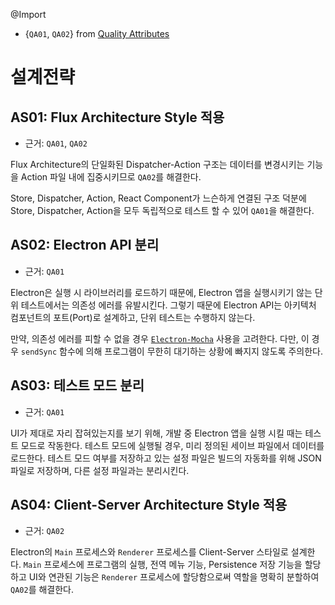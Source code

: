 @Import
* {`QA01`, `QA02`} from [Quality Attributes](https://github.com/byron1st/my-workshop-doc/blob/master/doc/req.qa.md)

# 설계전략
## AS01: Flux Architecture Style 적용
* 근거: `QA01`, `QA02`

Flux Architecture의 단일화된 Dispatcher-Action 구조는 데이터를 변경시키는 기능을 Action 파일 내에 집중시키므로 `QA02`를 해결한다.

Store, Dispatcher, Action, React Component가 느슨하게 연결된 구조 덕분에 Store, Dispatcher, Action을 모두 독립적으로 테스트 할 수 있어 `QA01`을 해결한다.

## AS02: Electron API 분리
* 근거: `QA01`

Electron은 실행 시 라이브러리를 로드하기 때문에, Electron 앱을 실행시키기 않는 단위 테스트에서는 의존성 에러를 유발시킨다. 그렇기 때문에 Electron API는 아키텍처 컴포넌트의 포트(Port)로 설계하고, 단위 테스트는 수행하지 않는다.

만약, 의존성 에러를 피할 수 없을 경우 [`Electron-Mocha`](https://github.com/jprichardson/electron-mocha) 사용을 고려한다. 다만, 이 경우 `sendSync` 함수에 의해 프로그램이 무한히 대기하는 상황에 빠지지 않도록 주의한다.

## AS03: 테스트 모드 분리
* 근거: `QA01`

UI가 제대로 자리 잡혀있는지를 보기 위해, 개발 중 Electron 앱을 실행 시킬 때는 테스트 모드로 작동한다. 테스트 모드에 실행될 경우, 미리 정의된 세이브 파일에서 데이터를 로드한다. 테스트 모드 여부를 저장하고 있는 설정 파일은 빌드의 자동화를 위해 JSON 파일로 저장하며, 다른 설정 파일과는 분리시킨다.

## AS04: Client-Server Architecture Style 적용
* 근거: `QA02`

Electron의 `Main` 프로세스와 `Renderer` 프로세스를 Client-Server 스타일로 설계한다. `Main` 프로세스에 프로그램의 실행, 전역 메뉴 기능, Persistence 저장 기능을 할당하고 UI와 연관된 기능은 `Renderer` 프로세스에 할당함으로써 역할을 명확히 분할하여 `QA02`를 해결한다.
